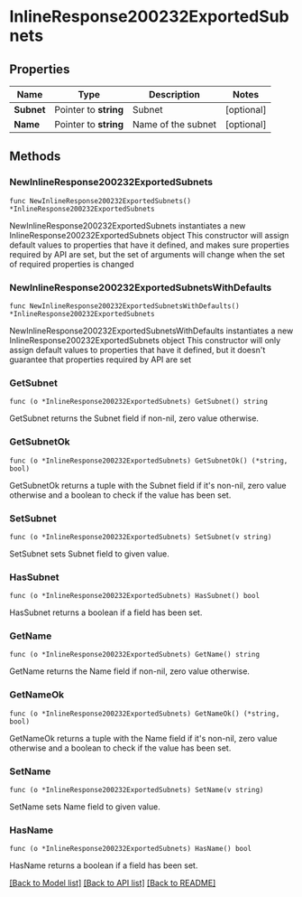 # InlineResponse200232ExportedSubnets

## Properties

Name | Type | Description | Notes
------------ | ------------- | ------------- | -------------
**Subnet** | Pointer to **string** | Subnet | [optional] 
**Name** | Pointer to **string** | Name of the subnet | [optional] 

## Methods

### NewInlineResponse200232ExportedSubnets

`func NewInlineResponse200232ExportedSubnets() *InlineResponse200232ExportedSubnets`

NewInlineResponse200232ExportedSubnets instantiates a new InlineResponse200232ExportedSubnets object
This constructor will assign default values to properties that have it defined,
and makes sure properties required by API are set, but the set of arguments
will change when the set of required properties is changed

### NewInlineResponse200232ExportedSubnetsWithDefaults

`func NewInlineResponse200232ExportedSubnetsWithDefaults() *InlineResponse200232ExportedSubnets`

NewInlineResponse200232ExportedSubnetsWithDefaults instantiates a new InlineResponse200232ExportedSubnets object
This constructor will only assign default values to properties that have it defined,
but it doesn't guarantee that properties required by API are set

### GetSubnet

`func (o *InlineResponse200232ExportedSubnets) GetSubnet() string`

GetSubnet returns the Subnet field if non-nil, zero value otherwise.

### GetSubnetOk

`func (o *InlineResponse200232ExportedSubnets) GetSubnetOk() (*string, bool)`

GetSubnetOk returns a tuple with the Subnet field if it's non-nil, zero value otherwise
and a boolean to check if the value has been set.

### SetSubnet

`func (o *InlineResponse200232ExportedSubnets) SetSubnet(v string)`

SetSubnet sets Subnet field to given value.

### HasSubnet

`func (o *InlineResponse200232ExportedSubnets) HasSubnet() bool`

HasSubnet returns a boolean if a field has been set.

### GetName

`func (o *InlineResponse200232ExportedSubnets) GetName() string`

GetName returns the Name field if non-nil, zero value otherwise.

### GetNameOk

`func (o *InlineResponse200232ExportedSubnets) GetNameOk() (*string, bool)`

GetNameOk returns a tuple with the Name field if it's non-nil, zero value otherwise
and a boolean to check if the value has been set.

### SetName

`func (o *InlineResponse200232ExportedSubnets) SetName(v string)`

SetName sets Name field to given value.

### HasName

`func (o *InlineResponse200232ExportedSubnets) HasName() bool`

HasName returns a boolean if a field has been set.


[[Back to Model list]](../README.md#documentation-for-models) [[Back to API list]](../README.md#documentation-for-api-endpoints) [[Back to README]](../README.md)


